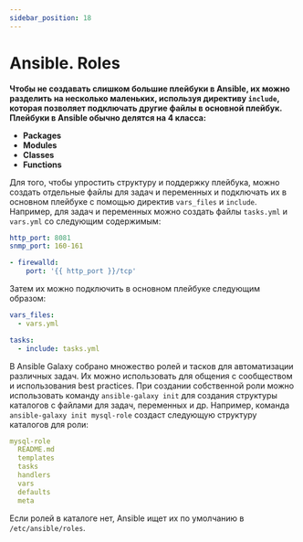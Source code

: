 ```yaml
---
sidebar_position: 18
---
```


# Ansible. Roles

**Чтобы не создавать слишком большие плейбуки в Ansible, их можно разделить на несколько маленьких, используя директиву `include`, которая позволяет подключать другие файлы в основной плейбук. Плейбуки в Ansible обычно делятся на 4 класса:**

- **Packages**
- **Modules**
- **Classes**
- **Functions**

Для того, чтобы упростить структуру и поддержку плейбука, можно создать отдельные файлы для задач и переменных и подключать их в основном плейбуке с помощью директив `vars_files` и `include`. Например, для задач и переменных можно создать файлы `tasks.yml` и `vars.yml` со следующим содержимым:


```yaml title="vars.yml"
http_port: 8081
snmp_port: 160-161
```

```yaml title="tasks.yml"
- firewalld:
    port: '{{ http_port }}/tcp'
```

Затем их можно подключить в основном плейбуке следующим образом:

```yaml
vars_files:
  - vars.yml

tasks:
  - include: tasks.yml
```

В Ansible Galaxy собрано множество ролей и тасков для автоматизации различных задач. Их можно использовать для общения с сообществом и использования best practices. При создании собственной роли можно использовать команду `ansible-galaxy init` для создания структуры каталогов с файлами для задач, переменных и др. Например, команда `ansible-galaxy init mysql-role` создаст следующую структуру каталогов для роли:

```yaml
mysql-role
  README.md
  templates
  tasks
  handlers
  vars
  defaults
  meta
```

Если ролей в каталоге нет, Ansible ищет их по умолчанию в `/etc/ansible/roles`.